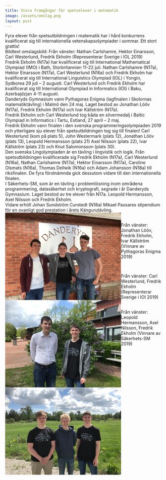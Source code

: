 ```yaml
---
title: Stora framgångar för spetselever i matematik
image: /assets/omslag.png
layout: post
---
```

Fyra elever från spetsutbildningen i matematik har i hård konkurrens kvalificerat sig till internationella vetenskapsolympiader i sommar. 
Ett stort grattis!
<br>
Bildtext omslagsbild: Från vänster: Nathan Carlshamre, Hektor Einarsson, Carl Westerlund, Fredrik Ekholm (Representerar Sverige i IOL 2019)
<br>
Fredrik Ekholm (N17a) har kvalificerat sig till International Mathematical  Olympiad (IMO) i Bath, Storbritannien 11-22 juli. Nathan Carlshamre (N17a), Hektor Einarsson (N17a), Carl Westerlund (N16a) och Fredrik Ekholm har kvalificerat sig till International Linguistics Olympiad (IOL) i Yongin, Sydkorea 29 juli – 2 augusti. 
Carl Westerlund och Fredrik Ekholm har kvalificerat sig till International Olympiad in Informatics (IOI) i Baku, Azerbajdzjan 4-11 augusti. 
<br>
Danderyds Gymnasium vann Pythagoras Enigma (lagfinalen i Skolornas matematiktävling) i Malmö den 24 maj. 
Laget bestod av Jonathan Lööv (N17a), Fredrik Ekholm (N17a) och Ivar Källström (N17a). 
<br>
Fredrik Ekholm och Carl Westerlund tog båda en silvermedalj i Baltic Olympiad in Informatics i Tartu, Estland, 27 april – 2 maj.
<br>
Fredrik Ekholm vann finalen i den svenska programmeringsolympiaden 2019 och ytterligare sju elever från spetsutbildningen tog sig till finalen! 
Carl Westerlund (kom på plats 5), John Westermark (plats 12), Jonathan Lööv (plats 13), Leopold Hermansson (plats 21) Axel Nilsson (plats 22), Ivar Källström (plats 23) och Knut Salomonsson (plats 30).
<br>
Den svenska Lingolympiaden är en tävling i lingvistik och logik. Från spetsutbildningen kvalificerade sig Fredrik Ekholm (N17a), Carl Westerlund (N16a), Nathan Carlshamre (N17a), Hektor Einarsson (N17a), Caroline Olsmats (N16a), Thomas Dellwik (N16a) och Adam Johansson (N18a) till riksfinalen. 
De fyra förstnämnda gick dessutom vidare till den internationella finalen.
<br>
I Säkerhets-SM, som är en tävling i problemlösning inom områdena programmering, datasäkerhet och kryptografi, segrade i år Danderyds Gymnasium. 
Laget bestod av tre elever från N17a. Leopold Hermansson, Axel Nilsson och Fredrik Ekholm.
<br>
Vidare erhöll Johan Sundström Curstedt (N18a) Mikael Passares stipendium för en ovanligt god prestation i årets Kängurutävling.
<br>
<img src="/assets/bild2.png" alt="bild2" width="374" height="281" align="left">
<br>

Från vänster: Jonathan Lööv, Fredrik Ekholm, Ivar Källström (Vinnare av Pythagoras Enigma 2019)
<br>

<img src="/assets/bild3.png" alt="bild3" width="374" height="281" align="left">
<br>

Från vänster: Carl Westerlund, Fredrik Ekholm (Representerar Sverige i IOI 2019) 
<br>

<img src="/assets/bild4.png" alt="bild4" width="374" height="281" align="left">
<br>
Från vänster: Leopold Hermansson, Axel Nilsson, Fredrik Ekholm (Vinnare av Säkerhets-SM 2019)
